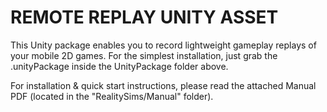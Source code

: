 # REMOTE REPLAY UNITY ASSET

This Unity package enables you to record lightweight gameplay replays of your mobile 2D games. For the simplest 
installation, just grab the .unityPackage inside the UnityPackage folder above.

For installation & quick start instructions, please read the attached Manual PDF (located in the "RealitySims/Manual" folder).